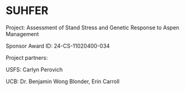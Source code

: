 # SUHFER

Project: Assessment of Stand Stress and Genetic Response to Aspen Management

Sponsor Award ID: 24-CS-11020400-034

Project partners:

USFS: Carlyn Perovich

UCB: Dr. Benjamin Wong Blonder, Erin Carroll
